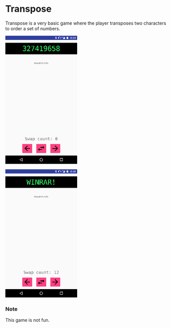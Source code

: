 # Transpose
Transpose is a very basic game where the player transposes two characters to order a set of numbers.

![Puzzle](/puzzle.gif?raw=true "Puzzle")

![Winrar](/winrar.gif?raw=true "Winner")

### Note
This game is not fun.
